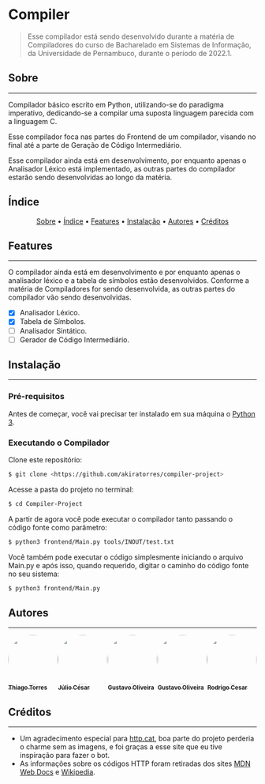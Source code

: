# Compiler

> Esse compilador está sendo desenvolvido durante a matéria de Compiladores do curso de Bacharelado em Sistemas de Informação, da Universidade de Pernambuco, durante o período de 2022.1.

## Sobre

---

Compilador básico escrito em Python, utilizando-se do paradigma imperativo, dedicando-se a compilar uma suposta linguagem parecida com a linguagem C. 

Esse compilador foca nas partes do Frontend de um compilador, visando no final até a parte de Geração de Código Intermediário.

Esse compilador ainda está em desenvolvimento, por enquanto apenas o Analisador Léxico está implementado, as outras partes do compilador estarão sendo desenvolvidas ao longo da matéria.

## Índice

<p align="center">
 <a href="#sobre">Sobre</a> •
 <a href="#índice">Índice</a> • 
 <a href="#features">Features</a> • 
 <a href="#instalação">Instalação</a> •  
 <a href="#autor">Autores</a> • 
 <a href="#créditos">Créditos</a>
</p>

## Features

---

O compilador ainda está em desenvolvimento e por enquanto apenas o analisador léxico e a tabela de símbolos estão desenvolvidos. Conforme a matéria de Compiladores for sendo desenvolvida, as outras partes do compilador vão sendo desenvolvidas.

-   [x] Analisador Léxico.
-   [x] Tabela de Símbolos.
-   [ ] Analisador Sintático.
-   [ ] Gerador de Código Intermediário.

## Instalação

---

### Pré-requisitos

Antes de começar, você vai precisar ter instalado em sua máquina o [Python 3](https://www.python.org).


### Executando o Compilador

Clone este repositório:

```bash
$ git clone <https://github.com/akiratorres/compiler-project>
```

Acesse a pasta do projeto no terminal:

```bash
$ cd Compiler-Project
```

A partir de agora você pode executar o compilador tanto passando o código fonte como parâmetro:

```bash
$ python3 frontend/Main.py tools/INOUT/test.txt
```

Você também pode executar o código simplesmente iniciando o arquivo Main.py e após isso, quando requerido, digitar o caminho do código fonte no seu sistema:
```bash
$ python3 frontend/Main.py
```


## Autores

---

<style>
.authors {
   display: flex;
   justify-content: space-between;
}
</style>

<div class="authors">
<a href="https://github.com/AkiraTorres">
 <img style="border-radius: 50%;" src="https://github.com/AkiraTorres.png" width="100px;" alt=""/>
 <br />
 <sub><b>Thiago Torres</b></sub></a>

<a href="https://github.com/AsTunO">
 <img style="border-radius: 50%;" src="https://github.com/AsTunO.png" width="100px;" alt=""/>
 <br />
 <sub><b>Júlio César</b></sub></a>

<a href="https://github.com/Gustavoo151">
 <img style="border-radius: 50%;" src="https://github.com/Gustavoo151.png" width="100px;" alt=""/>
 <br />
 <sub><b>Gustavo Oliveira</b></sub></a>

<a href="https://github.com/JonhPK">
 <img style="border-radius: 50%;" src="https://github.com/JonhPK.png" width="100px;" alt=""/>
 <br />
 <sub><b>Gustavo Oliveira</b></sub></a>

<a href="https://github.com/Cesar0000">
 <img style="border-radius: 50%;" src="https://github.com/Cesar0000.png" width="100px;" alt=""/>
 <br />
 <sub><b>Rodrigo Cesar</b></sub></a>

</div>

## Créditos

---

-   Um agradecimento especial para [http.cat](https://http.cat/), boa parte do projeto perderia o charme sem as imagens, e foi graças a esse site que eu tive inspiração para fazer o bot.
-   As informações sobre os códigos HTTP foram retiradas dos sites [MDN Web Docs](https://developer.mozilla.org/pt-BR/docs/Web/HTTP/Status#respostas_informativas) e [Wikipedia](https://pt.wikipedia.org/wiki/Lista_de_c%C3%B3digos_de_estado_HTTP).